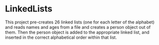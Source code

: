 # LinkedLists
This project pre-creates 26 linked lists (one for each letter of the alphabet) and reads names and ages from a file and creates a person object out of them. Then the person object is added to the appropriate linked list, and inserted in the correct alphabetical order within that list.
